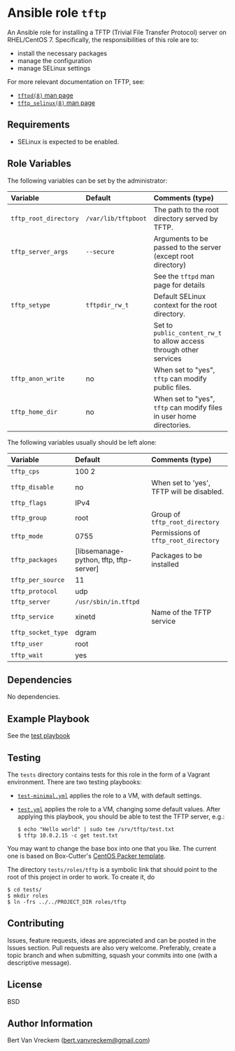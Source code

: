 # Ansible role `tftp`

An Ansible role for installing a TFTP (Trivial File Transfer Protocol) server on RHEL/CentOS 7. Specifically, the responsibilities of this role are to:

- install the necessary packages
- manage the configuration
- manage SELinux settings

For more relevant documentation on TFTP, see:

- [`tftpd(8)` man page](http://linuxmanpages.net/manpages/fedora21/man8/tftpd.8.html)
- [`tftp_selinux(8)` man page](http://linuxmanpages.net/manpages/fedora21/man8/tftpd_selinux.8.html)

## Requirements

- SELinux is expected to be enabled.

## Role Variables

The following variables can be set by the administrator:

| Variable              | Default             | Comments (type)                                                      |
| :---                  | :---                | :---                                                                 |
| `tftp_root_directory` | `/var/lib/tftpboot` | The path to the root directory served by TFTP.                       |
| `tftp_server_args`    | `--secure`          | Arguments to be passed to the server (except root directory)         |
|                       |                     | See the `tftpd` man page for details                                 |
| `tftp_setype`         | `tftpdir_rw_t`      | Default SELinux context for the root directory.                      |
|                       |                     | Set to `public_content_rw_t` to allow access through other services  |
| `tftp_anon_write`     | no                  | When set to "yes", `tftp` can modify public files.                   |
| `tftp_home_dir`       | no                  | When set to "yes", `tftp` can modify files in user home directories. |

The following variables usually should be left alone:

| Variable           | Default                                 | Comments (type)                           |
| :---               | :---                                    | :---                                      |
| `tftp_cps`         | 100 2                                   |                                           |
| `tftp_disable`     | no                                      | When set to 'yes', TFTP will be disabled. |
| `tftp_flags`       | IPv4                                    |                                           |
| `tftp_group`       | root                                    | Group of `tftp_root_directory`            |
| `tftp_mode`        | 0755                                    | Permissions of `tftp_root_directory`      |
| `tftp_packages`    | [libsemanage-python, tftp, tftp-server] | Packages to be installed                  |
| `tftp_per_source`  | 11                                      |                                           |
| `tftp_protocol`    | udp                                     |                                           |
| `tftp_server`      | `/usr/sbin/in.tftpd`                    |                                           |
| `tftp_service`     | xinetd                                  | Name of the TFTP service                  |
| `tftp_socket_type` | dgram                                   |                                           |
| `tftp_user`        | root                                    |                                           |
| `tftp_wait`        | yes                                     |                                           |

## Dependencies

No dependencies.

## Example Playbook

See the [test playbook](tests/test.yml)

## Testing

The `tests` directory contains tests for this role in the form of a Vagrant environment. There are two testing playbooks:

- [`test-minimal.yml`](tests/test-minimal.yml) applies the role to a VM, with default settings.
- [`test.yml`](tests/test.yml) applies the role to a VM, changing some default values. After applying this playbook, you should be able to test the TFTP server, e.g.:

    ```ShellSession
    $ echo "Hello world" | sudo tee /srv/tftp/test.txt
    $ tftp 10.0.2.15 -c get test.txt
    ```

You may want to change the base box into one that you like. The current one is based on Box-Cutter's [CentOS Packer template](https://github.com/boxcutter/centos).

The directory `tests/roles/tftp` is a symbolic link that should point to the root of this project in order to work. To create it, do

```ShellSession
$ cd tests/
$ mkdir roles
$ ln -frs ../../PROJECT_DIR roles/tftp
```



## Contributing

Issues, feature requests, ideas are appreciated and can be posted in the Issues section. Pull requests are also very welcome. Preferably, create a topic branch and when submitting, squash your commits into one (with a descriptive message).

## License

BSD

## Author Information

Bert Van Vreckem (bert.vanvreckem@gmail.com)

